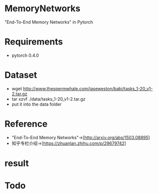 # MemoryNetworks
"End-To-End Memory Networks" in Pytorch

# Requirements
- pytorch 0.4.0

# Dataset

- wget http://www.thespermwhale.com/jaseweston/babi/tasks_1-20_v1-2.tar.gz
- tar xzvf ./data/tasks_1-20_v1-2.tar.gz
- put it into the data folder

# Reference
- "End-To-End Memory Networks"->[http://arxiv.org/abs/1503.08895]
- 知乎专栏介绍->[https://zhuanlan.zhihu.com/p/29679742]

# result

# Todo
